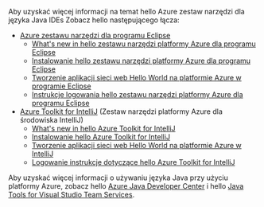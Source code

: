 Aby uzyskać więcej informacji na temat hello Azure zestaw narzędzi dla języka Java IDEs Zobacz hello następującego łącza:

* [Azure zestawu narzędzi dla programu Eclipse](/azure/azure-toolkit-for-eclipse)
  * [What's new in hello zestawu narzędzi platformy Azure dla programu Eclipse](/azure/azure-toolkit-for-eclipse-whats-new)
  * [Instalowanie hello zestawu narzędzi platformy Azure dla programu Eclipse](/azure/azure-toolkit-for-eclipse-installation)
  * [Tworzenie aplikacji sieci web Hello World na platformie Azure w programie Eclipse](/azure/app-service-web/app-service-web-eclipse-create-hello-world-web-app)
  * [Instrukcje logowania hello zestawu narzędzi platformy Azure dla programu Eclipse](/azure/azure-toolkit-for-eclipse-sign-in-instructions)
* [Azure Toolkit for IntelliJ](/azure/azure-toolkit-for-intellij) (Zestaw narzędzi platformy Azure dla środowiska IntelliJ)
  * [What's new in hello Azure Toolkit for IntelliJ](/azure/azure-toolkit-for-intellij-whats-new)
  * [Instalowanie hello Azure Toolkit for IntelliJ](/azure/azure-toolkit-for-intellij-installation)
  * [Tworzenie aplikacji sieci web Hello World na platformie Azure w IntelliJ](/azure/app-service-web/app-service-web-intellij-create-hello-world-web-app)
  * [Logowanie instrukcje dotyczące hello Azure Toolkit for IntelliJ](/azure/azure-toolkit-for-intellij-sign-in-instructions)

Aby uzyskać więcej informacji o używaniu języka Java przy użyciu platformy Azure, zobacz hello [Azure Java Developer Center](https://azure.microsoft.com/develop/java/) i hello [Java Tools for Visual Studio Team Services](https://java.visualstudio.com/).
